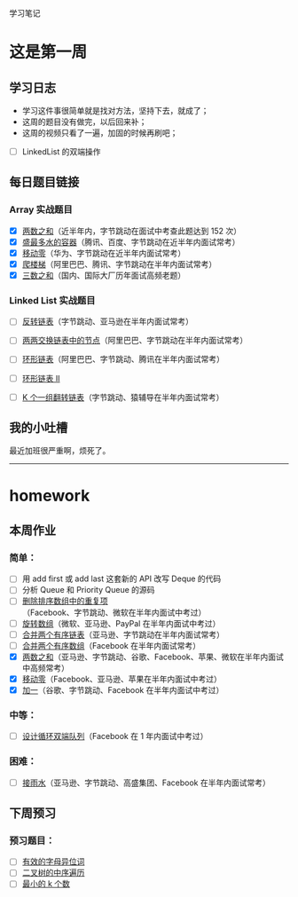 学习笔记
# 这是第一周

## 学习日志

- 学习这件事很简单就是找对方法，坚持下去，就成了；
- 这周的题目没有做完，以后回来补；
- 这周的视频只看了一遍，加固的时候再刷吧；



- [ ] LinkedList 的双端操作



## 每日题目链接

### Array 实战题目

- [x] [两数之和](https://leetcode-cn.com/problems/two-sum/)（近半年内，字节跳动在面试中考查此题达到 152 次）
- [x] [盛最多水的容器](https://leetcode-cn.com/problems/container-with-most-water/)（腾讯、百度、字节跳动在近半年内面试常考）
- [x] [移动零](https://leetcode-cn.com/problems/move-zeroes/)（华为、字节跳动在近半年内面试常考）
- [x] [爬楼梯](https://leetcode.com/problems/climbing-stairs/)（阿里巴巴、腾讯、字节跳动在半年内面试常考）
- [x] [三数之和](https://leetcode-cn.com/problems/3sum/)（国内、国际大厂历年面试高频老题）

### Linked List 实战题目

- [ ] [反转链表](https://leetcode.com/problems/reverse-linked-list/)（字节跳动、亚马逊在半年内面试常考）
- [ ] [两两交换链表中的节点](https://leetcode.com/problems/swap-nodes-in-pairs)（阿里巴巴、字节跳动在半年内面试常考）
- [ ] [环形链表](https://leetcode.com/problems/linked-list-cycle)（阿里巴巴、字节跳动、腾讯在半年内面试常考）
- [ ] [环形链表 II](https://leetcode.com/problems/linked-list-cycle-ii)
- [ ] [K 个一组翻转链表](https://leetcode.com/problems/reverse-nodes-in-k-group/)（字节跳动、猿辅导在半年内面试常考）





## 我的小吐槽

最近加班很严重啊，烦死了。

---


# homework

## 本周作业

### 简单：

- [ ] 用 add first 或 add last 这套新的 API 改写 Deque 的代码
- [ ] 分析 Queue 和 Priority Queue 的源码
- [ ] [删除排序数组中的重复项](https://leetcode-cn.com/problems/remove-duplicates-from-sorted-array/)（Facebook、字节跳动、微软在半年内面试中考过）
- [ ] [旋转数组](https://leetcode-cn.com/problems/rotate-array/)（微软、亚马逊、PayPal 在半年内面试中考过）
- [ ] [合并两个有序链表](https://leetcode-cn.com/problems/merge-two-sorted-lists/)（亚马逊、字节跳动在半年内面试常考）
- [ ] [合并两个有序数组](https://leetcode-cn.com/problems/merge-sorted-array/)（Facebook 在半年内面试常考）
- [x] [两数之和](https://leetcode-cn.com/problems/two-sum/)（亚马逊、字节跳动、谷歌、Facebook、苹果、微软在半年内面试中高频常考）
- [x] [移动零](https://leetcode-cn.com/problems/move-zeroes/)（Facebook、亚马逊、苹果在半年内面试中考过）
- [x] [加一](https://leetcode-cn.com/problems/plus-one/)（谷歌、字节跳动、Facebook 在半年内面试中考过）

### 中等：

- [ ] [设计循环双端队列](https://leetcode.com/problems/design-circular-deque)（Facebook 在 1 年内面试中考过）

### 困难：

- [ ] [接雨水](https://leetcode.com/problems/trapping-rain-water/)（亚马逊、字节跳动、高盛集团、Facebook 在半年内面试常考）

## 下周预习

### 预习题目：

- [ ] [有效的字母异位词](https://leetcode-cn.com/problems/valid-anagram/description/)
- [ ] [二叉树的中序遍历](https://leetcode-cn.com/problems/binary-tree-inorder-traversal/)
- [ ] [最小的 k 个数](https://leetcode-cn.com/problems/zui-xiao-de-kge-shu-lcof/)